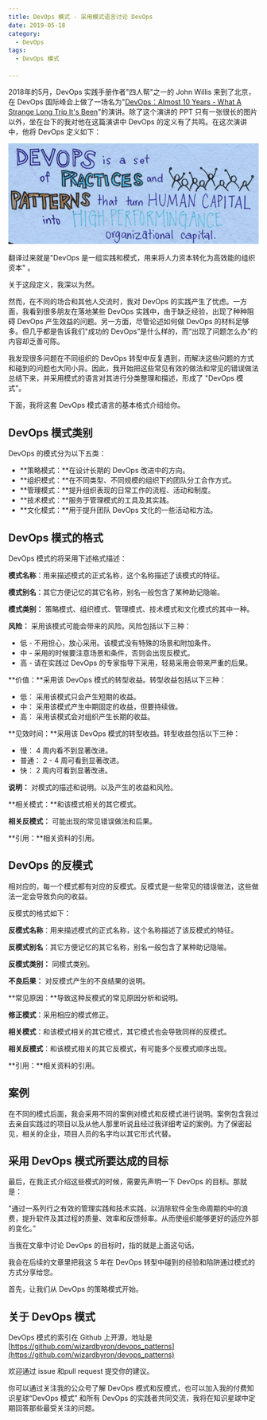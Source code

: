```yaml
---
title: DevOps 模式 - 采用模式语言讨论 DevOps
date: 2019-05-18
category: 
  - DevOps
tags:
  - DevOps 模式

---
```


2018年的5月，DevOps 实践手册作者"四人帮"之一的 John Willis 来到了北京，在 DevOps 国际峰会上做了一场名为"[DevOps：Almost 10 Years - What A Strange Long Trip It's Been](https://www.slideshare.net/botchagalupe/devops-a-long-strange-trip-its-been)"的演讲。除了这个演讲的 PPT 只有一张很长的图片以外，坐在台下的我对他在这篇演讲中 DevOps 的定义有了共鸣。在这次演讲中，他将 DevOps 定义如下：

![John Willis 演讲 PPT 的一部分](/img/post/20190518/devops-def.png)

翻译过来就是"DevOps 是一组实践和模式，用来将人力资本转化为高效能的组织资本" 。

关于这段定义，我深以为然。

然而，在不同的场合和其他人交流时，我对 DevOps 的实践产生了忧虑。一方面，我看到很多朋友在落地某些 DevOps 实践中，由于缺乏经验，出现了种种阻碍 DevOps 产生效益的问题。另一方面，尽管论述如何做 DevOps 的材料足够多。但几乎都是告诉我们"成功的 DevOps”是什么样的，而“出现了问题怎么办”的内容却乏善可陈。

我发现很多问题在不同组织的 DevOps 转型中反复遇到，而解决这些问题的方式和碰到的问题也大同小异。因此，我开始把这些常见有效的做法和常见的错误做法总结下来，并采用模式的语言对其进行分类整理和描述，形成了 "DevOps 模式"。

下面，我将这套 DevOps 模式语言的基本格式介绍给你。

## DevOps 模式类别

DevOps 的模式分为以下五类：

- **策略模式：**在设计长期的 DevOps 改进中的方向。
- **组织模式：**在不同类型、不同规模的组织下的团队分工合作方式。
- **管理模式：**提升组织表现的日常工作的流程、活动和制度。
- **技术模式：**服务于管理模式的工具及其实践。
- **文化模式：**用于提升团队 DevOps 文化的一些活动和方法。

## DevOps 模式的格式

DevOps 模式的将采用下述格式描述：

**模式名称**：用来描述模式的正式名称，这个名称描述了该模式的特征。

**模式别名**：其它方便记忆的其它名称，别名一般包含了某种助记隐喻。

**模式类别：** 策略模式、组织模式、管理模式、技术模式和文化模式的其中一种。

**风险：** 采用该模式可能会带来的风险。风险包括以下三种：

- 低 - 不用担心，放心采用。该模式没有特殊的场景和附加条件。
- 中 - 采用的时候要注意场景和条件，否则会出现反模式。
- 高 - 请在实践过 DevOps 的专家指导下采用，轻易采用会带来严重的后果。

**价值：**采用该 DevOps 模式的转型收益。转型收益包括以下三种：

- 低： 采用该模式只会产生短期的收益。
- 中： 采用该模式产生中期固定的收益，但要持续做。
- 高： 采用该模式会对组织产生长期的收益。

**见效时间：**采用该 DevOps 模式的转型收益。转型收益包括以下三种：

- 慢： 4 周内看不到显著改进。
- 普通： 2 - 4 周可看到显著改进。
- 快： 2 周内可看到显著改进。

**说明：** 对模式的描述和说明。以及产生的收益和风险。

**相关模式：**和该模式相关的其它模式。

**相关反模式：** 可能出现的常见错误做法和后果。

**引用：**相关资料的引用。

## DevOps 的反模式

相对应的，每一个模式都有对应的反模式。反模式是一些常见的错误做法，这些做法一定会导致负向的收益。

反模式的格式如下：

**反模式名称**：用来描述模式的正式名称，这个名称描述了该反模式的特征。

**反模式别名**：其它方便记忆的其它名称，别名一般包含了某种助记隐喻。

**反模式类别：** 同模式类别。

**不良后果：** 对反模式产生的不良结果的说明。

**常见原因：**导致这种反模式的常见原因分析和说明。

**修正模式**：采用相应的模式修正。

**相关模式**：和该模式相关的其它模式，其它模式也会导致同样的反模式。

**相关反模式**：和该模式相关的其它反模式，有可能多个反模式顺序出现。

**引用：**相关资料的引用。

## 案例

在不同的模式后面，我会采用不同的案例对模式和反模式进行说明。案例包含我过去亲自实践过的项目以及从他人那里听说且经过我详细考证的案例。为了保密起见，相关的企业，项目人员的名字均以其它形式代替。

## 采用 DevOps 模式所要达成的目标

最后，在我正式介绍这些模式的时候，需要先声明一下 DevOps 的目标。那就是：

"通过一系列行之有效的管理实践和技术实践，以消除软件全生命周期的中的浪费，提升软件及其过程的质量、效率和反馈频率。从而使组织能够更好的适应外部的变化。”

当我在文章中讨论 DevOps 的目标时，指的就是上面这句话。

我会在后续的文章里把我这 5 年在 DevOps 转型中碰到的经验和陷阱通过模式的方式分享给您。

首先，让我们从 DevOps 的策略模式开始。

## 关于 DevOps 模式

DevOps 模式的索引在 Github 上开源，地址是[https://github.com/wizardbyron/devops_patterns](https://github.com/wizardbyron/devops_patterns)

欢迎通过 issue 和pull request 提交你的建议。

你可以通过关注我的公众号了解 DevOps 模式和反模式，也可以加入我的付费知识星球“DevOps 模式” 和所有 DevOps 的实践者共同交流，我将在知识星球中定期回答那些最受关注的问题。
